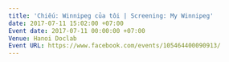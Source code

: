 ```yaml
---
title: 'Chiếu: Winnipeg của tôi | Screening: My Winnipeg'
date: 2017-07-11 15:02:00 +07:00
Event date: 2017-07-11 00:00:00 +07:00
Venue: Hanoi Doclab
Event URL: https://www.facebook.com/events/105464400090913/
---
```


